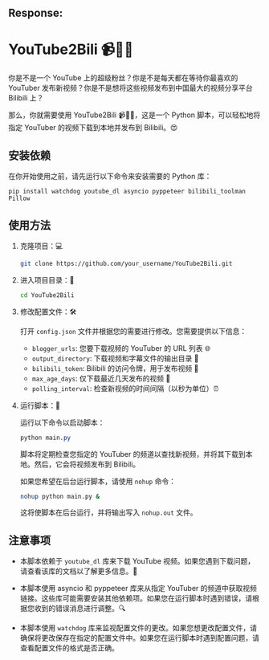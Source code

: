 ## Response:
# YouTube2Bili 📹🚀🚀

你是不是一个 YouTube 上的超级粉丝？你是不是每天都在等待你最喜欢的 YouTuber 发布新视频？你是不是想将这些视频发布到中国最大的视频分享平台 Bilibili 上？

那么，你就需要使用 YouTube2Bili 📹🚀🚀，这是一个 Python 脚本，可以轻松地将指定 YouTuber 的视频下载到本地并发布到 Bilibili。😍

## 安装依赖

在你开始使用之前，请先运行以下命令来安装需要的 Python 库：

```
pip install watchdog youtube_dl asyncio pyppeteer bilibili_toolman Pillow
```

## 使用方法

1. 克隆项目：💻

   ```bash
   git clone https://github.com/your_username/YouTube2Bili.git
   ```

2. 进入项目目录：📂

   ```bash
   cd YouTube2Bili
   ```

3. 修改配置文件：🛠️

   打开 `config.json` 文件并根据您的需要进行修改。您需要提供以下信息：

   * `blogger_urls`: 您要下载视频的 YouTuber 的 URL 列表 🌐
   * `output_directory`: 下载视频和字幕文件的输出目录 📂
   * `bilibili_token`: Bilibili 的访问令牌，用于发布视频 🚀
   * `max_age_days`: 仅下载最近几天发布的视频 📅
   * `polling_interval`: 检查新视频的时间间隔（以秒为单位）⏰

4. 运行脚本：🚀

   运行以下命令以启动脚本：

   ```css
   python main.py
   ```

   脚本将定期检查您指定的 YouTuber 的频道以查找新视频，并将其下载到本地。然后，它会将视频发布到 Bilibili。

   如果您希望在后台运行脚本，请使用 `nohup` 命令：

   ```bash
   nohup python main.py &
   ```

   这将使脚本在后台运行，并将输出写入 `nohup.out` 文件。

## 注意事项

* 本脚本依赖于 `youtube_dl` 库来下载 YouTube 视频。如果您遇到下载问题，请查看该库的文档以了解更多信息。📖

* 本脚本使用 asyncio 和 pyppeteer 库来从指定 YouTuber 的频道中获取视频链接。这些库可能需要安装其他依赖项。如果您在运行脚本时遇到错误，请根据您收到的错误消息进行调整。🔍

* 本脚本使用 `watchdog` 库来监视配置文件的更改。如果您想更改配置文件，请确保将更改保存在指定的配置文件中。如果您在运行脚本时遇到配置问题，请查看配置文件的格式是否正确。

